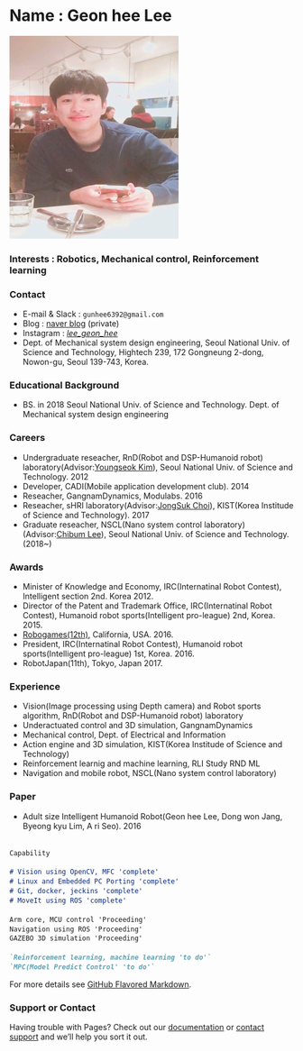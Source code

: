 
# Name : Geon hee Lee 

<img src="./images/profile2.png" width="300" height="360"  class="center">



### Interests : Robotics, Mechanical control, Reinforcement learning




### Contact
- E-mail & Slack : `gunhee6392@gmail.com`
- Blog : [naver blog](https://blog.naver.com/rjsgml6392) (private)
- Instagram : [_lee_geon_hee_](https://www.instagram.com/_lee_geon_hee_/)
- Dept. of Mechanical system design engineering, Seoul National Univ. of Science and Technology, Hightech 239, 172 Gongneung 2-dong, Nowon-gu, Seoul 139-743, Korea.




### Educational Background 
- BS. in 2018 Seoul National Univ. of Science and Technology.  Dept. of Mechanical system design engineering





### Careers
- Undergraduate reseacher, RnD(Robot and DSP-Humanoid robot) laboratory(Advisor:[Youngseok Kim](
http://www.adblcenter.kr/DaVinciHi.php)), Seoul National Univ. of Science and Technology. 2012
- Developer, CADI(Mobile application development club). 2014
- Reseacher, GangnamDynamics, Modulabs. 2016
- Reseacher, sHRI laboratory(Advisor:[JongSuk Choi](http://www.robot-intelligence.kr/index.php/JongSuk_Choi)), KIST(Korea Institude of Science and Technology). 2017
- Graduate reseacher, NSCL(Nano system control laboratory)(Advisor:[Chibum Lee](https://chibum.wordpress.com)), Seoul National Univ. of Science and Technology. (2018~)




### Awards
- Minister of Knowledge and Economy, IRC(Internatinal Robot Contest), Intelligent section 2nd. Korea 2012.
- Director of the Patent and Trademark Office, IRC(Internatinal Robot Contest), Humanoid robot sports(Intelligent pro-league) 2nd, Korea. 2015.
- [Robogames(12th)](http://robogames.net/2016.php), California, USA. 2016.
- President, IRC(Internatinal Robot Contest), Humanoid robot sports(Intelligent pro-league) 1st, Korea. 2016.
- RobotJapan(11th), Tokyo, Japan 2017.

 
 
 
 
### Experience
- Vision(Image processing using Depth camera) and Robot sports algorithm, RnD(Robot and DSP-Humanoid robot) laboratory
- Underactuated control and 3D simulation, GangnamDynamics
- Mechanical control, Dept. of Electrical and Information
- Action engine and 3D simulation, KIST(Korea Institude of Science and Technology)
- Reinforcement learnig and machine learning, RLI Study  RND ML
- Navigation and mobile robot, NSCL(Nano system control laboratory) 
 




### Paper
- Adult size Intelligent Humanoid Robot(Geon hee Lee, Dong won Jang, Byeong kyu Lim, A ri Seo). 2016


 
```markdown

Capability

# Vision using OpenCV, MFC 'complete'
# Linux and Embedded PC Porting 'complete'
# Git, docker, jeckins 'complete'
# MoveIt using ROS 'complete'

Arm core, MCU control 'Proceeding' 
Navigation using ROS 'Proceeding'
GAZEBO 3D simulation 'Proceeding'

`Reinforcement learning, machine learning 'to do'`
`MPC(Model Predict Control' 'to do'`


```
For more details see [GitHub Flavored Markdown](https://guides.github.com/features/mastering-markdown/).





### Support or Contact

Having trouble with Pages? Check out our [documentation](https://help.github.com/categories/github-pages-basics/) or [contact support](https://github.com/contact) and we’ll help you sort it out.

